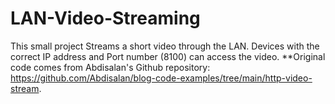 # LAN-Video-Streaming
This small project Streams a short video through the LAN. Devices with the correct IP address and Port number (8100) can access the video.
**Original code comes from Abdisalan's Github repository: https://github.com/Abdisalan/blog-code-examples/tree/main/http-video-stream.
